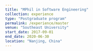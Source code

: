 ```yaml
---
title: "MPhil in Software Engineering"
collection: experience
type: "Postgraduate program"
permalink: /experience/master
venue: "Southeast University"
start_date: 2017-09-01
end_date: 2020-06-30
location: "Nanjing, China"
---
```

